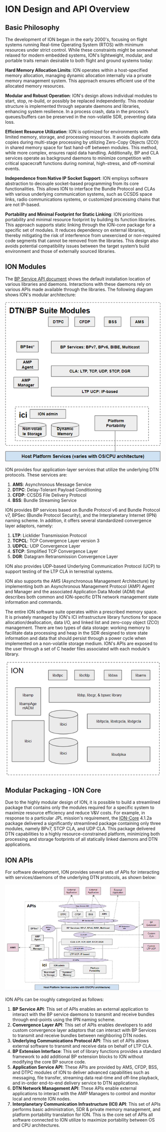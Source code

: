# ION Design and API Overview

## Basic Philosophy

The development of ION began in the early 2000's, focusing on flight systems running Real-time Operating System (RTOS) with minimum resources under strict control. While these constraints might be somewhat relaxed for modern embedded systems, ION's lightweight, modular, and portable traits remain desirable to both flight and ground systems today:

**Hard Memory Allocation Limits**: ION operates within a host-specified memory allocation, managing dynamic allocation internally via a private memory management system. This approach ensures efficient use of the allocated memory resources.

**Modular and Robust Operation**: ION's design allows individual modules to start, stop, re-build, or possibly be replaced independently. This modular structure is implemented through separate daemons and libraries, enhancing system resilience. In a process crash, data in the process's queues/buffers can be preserved in the non-volatile SDR, preventing data loss.

**Efficient Resource Utilization**: ION is optimized for environments with limited memory, storage, and processing resources. It avoids duplicate data copies during multi-stage processing by utilizing Zero-Copy Objects (ZCO) in shared memory space for fast hand-off between modules. This method, while more complex, ensures rapid data handling. Additionally, BP and CLA services operate as background daemons to minimize competition with critical spacecraft functions during nominal, high-stress, and off-nominal events.

**Independence from Native IP Socket Support**: ION employs software abstraction to decouple socket-based programming from its core functionalities. This allows ION to interface the Bundle Protocol and CLAs with various underlying communication systems, such as CCSDS space links, radio communications systems, or customized processing chains that are not IP-based.

**Portability and Minimal Footprint for Static Linking**: ION prioritizes portability and minimal resource footprint by building its function libraries. This approach supports static linking through the ION-core package for a specific set of modules. It reduces dependency on external libraries, thereby mitigating the risk of interference from unexercised or non-required code segments that cannot be removed from the libraries. This design also avoids potential compatibility issues between the target system’s build environment and those of externally sourced libraries.

## ION Modules
The [BP Service API document](./BP-Service-API.md) shows the default installation location of various libraries and daemons. Interactions with these daemons rely on various APIs made available through the libraries. The following diagram shows ION's modular architecture:

![ION Modules](images/ION-Design-and-API-Overview/ion-modules.png)

ION provides four application-layer services that utilize the underlying DTN protocols. These services are:

1. **AMS**: Asynchronous Message Service
2. **DTPC**: Delay-Tolerant Payload Conditioning
3. **CFDP**: CCSDS File Delivery Protocol
4. **BSS**: Bundle Streaming Service

ION provides BP services based on Bundle Protocol v6 and Bundle Protocol v7, BPSec (Bundle Protocol Security), and the Interplanetary Internet (IPN) naming scheme. In addition, it offers several standardized convergence layer adaptors, namely:

1. **LTP**: Licklider Transmission Protocol
2. **TCPCL**: TCP Convergence Layer version 3
3. **UDPCL**: UDP Convergence Layer
4. **STCP**: Simplified TCP Convergence Layer
5. **DGR**: Datagram Retransmission Convergence Layer

ION also provides UDP-based Underlying Communication Protocol (UCP) to support testing of the LTP CLA in terrestrial systems.

ION also supports the AMS (Asynchronous Management Architecture) by implementing both an Asynchronous Management Protocol (AMP) Agent and Manager and the associated Application Data Model (ADM) that describes both common and ION-specific DTN network management state information and commands.

The entire ION software suite operates within a prescribed memory space. It is privately managed by ION's ICI infrastructure library functions for space allocation/deallocation, data I/O, and linked list and zero-copy object (ZCO) management. There are two types of data storage: working memory to facilitate data processing and heap in the SDR designed to store state information and data that should persist through a power cycle when implemented on a non-volatile storage medium. ION's APIs are exposed to the user through a set of C header files associated with each module's library.

![ION Libraries](images/ION-Design-and-API-Overview/ion-libraries.png)

## Modular Packaging - ION Core

Due to the highly modular design of ION, it is possible to build a streamlined package that contains only the modules required for a specific system to maximize resource efficiency and reduce V&V costs. For example, in response to a particular JPL mission's requirement, the [ION-Core](https://github.com/nasa-jpl/ion-core) 4.1.2a package delivered a significantly streamlined package containing only three modules, namely BPv7, STCP CLA, and UDP CLA. This package delivered DTN capabilities to a highly resource-constrained platform, minimizing both processing and storage footprints of all statically linked daemons and DTN applications.

## ION APIs

For software development, ION provides several sets of APIs for interacting with services/daemons of the underlying DTN protocols, as shown below:

![ION APIs](images/ION-Design-and-API-Overview/ion-apis.png)

ION APIs can be roughly categorized as follows:

1. **BP Service API**: This set of APIs enables an external application to interact with the BP service daemons to transmit and receive bundles through end-points using the IPN naming scheme.
2. **Convergence Layer API**: This set of APIs enables developers to add custom convergence layer adaptors that can interact with BP Services to transmit and receive bundles between neighboring DTN nodes.
3. **Underlying Communications Protocol API**: This set of APIs allows external software to transmit and receive data on behalf of LTP CLA.
4. **BP Extension Interface**: This set of library functions provides a standard framework to add additional BP extension blocks to ION without modifying the core BP source code.
5. **Application Service API**: These APIs are provided by AMS, CFDP, BSS, and DTPC modules of ION to deliver advanced capabilities such as messaging, file transfer, streaming data real-time and off-line playback, and in-order end-to-end delivery service to DTN applications.
6. **DTN Network Management API**: These APIs enable external applications to interact with the AMP Managers to control and monitor local and remote ION nodes.
7. **Interplanetary Communication Infrastructure (ICI) API**: This set of APIs performs basic administration, SDR & private memory management, and platform portability translation for ION. This is the core set of APIs all software connected to ION utilize to maximize portability between OS and CPU architectures.
